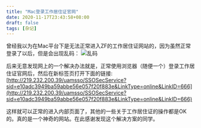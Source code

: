 ```yaml
---
title: "Mac登录工作居住证官网"
date: 2020-11-17T23:43:58+08:00
draft: false
tags: [杂记]
---
```


曾经我以为在Mac平台下是无法正常进入ZF的工作居住证网站的，因为虽然正常登录了以后，但是会出现乱码：
![乱码](http://wenchao.ren/img/2020/11/1605628008-79d30a5d7cb68859b9e03a494cb282a6-20201117234647.png)

后来无意发现网上的一个解决办法就是，正常使用浏览器（随便一个）登录工作居住证官网后，然后在新标签页打开下面的链接:
[http://219.232.200.39/uamsso/SSOSecService?sid=e10adc3949ba59abbe56e057f20f883e&LinkType=online&LinkID=666](http://219.232.200.39/uamsso/SSOSecService?sid=e10adc3949ba59abbe56e057f20f883e&LinkType=online&LinkID=666)

这样就可以正常的进入内部页面了，其他的一些关于工作居住证的操作都是OK的。真的是一个神奇的网站。在此感谢发现这个解决方案的同学。